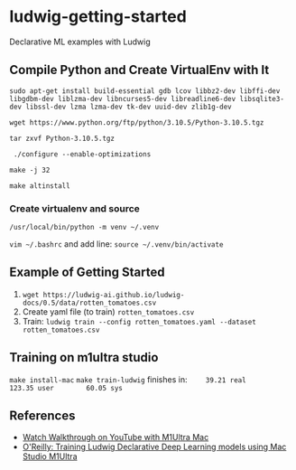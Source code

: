 # ludwig-getting-started
Declarative ML examples with Ludwig

## Compile Python and Create VirtualEnv with It

`sudo apt-get install build-essential gdb lcov libbz2-dev libffi-dev libgdbm-dev liblzma-dev libncurses5-dev libreadline6-dev libsqlite3-dev libssl-dev lzma lzma-dev tk-dev uuid-dev zlib1g-dev`

`wget https://www.python.org/ftp/python/3.10.5/Python-3.10.5.tgz`

`tar zxvf Python-3.10.5.tgz`

` ./configure --enable-optimizations`

`make -j 32`

`make altinstall `

### Create virtualenv and source

`/usr/local/bin/python -m venv ~/.venv`

`vim ~/.bashrc` and add line:  `source ~/.venv/bin/activate`

## Example of Getting Started

1. `wget https://ludwig-ai.github.io/ludwig-docs/0.5/data/rotten_tomatoes.csv`
2.  Create yaml file (to train) `rotten_tomatoes.csv`
3.  Train: `ludwig train --config rotten_tomatoes.yaml --dataset rotten_tomatoes.csv`

## Training on m1ultra studio

`make install-mac`
`make train-ludwig` finishes in: `    39.21 real       123.35 user        60.05 sys`

## References

* [Watch Walkthrough on YouTube with M1Ultra Mac](https://youtu.be/zcw9tKcmwPk)
* [O'Reilly:  Training Ludwig Declarative Deep Learning models using Mac Studio M1Ultra](https://learning.oreilly.com/videos/training-ludwig-declarative/06232022VIDEOPAIML/)


